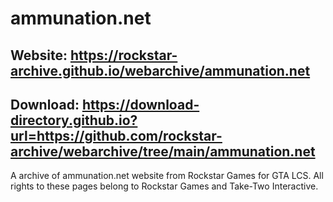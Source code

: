 # ammunation.net

## Website: https://rockstar-archive.github.io/webarchive/ammunation.net

## Download: https://download-directory.github.io?url=https://github.com/rockstar-archive/webarchive/tree/main/ammunation.net

A archive of ammunation.net website from Rockstar Games for GTA LCS.
All rights to these pages belong to Rockstar Games and Take-Two Interactive.
